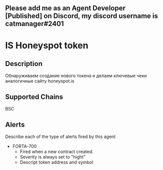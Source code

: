 ## Please add me as an Agent Developer [Published] on Discord, my discord username is catmanager#2401

# IS Honeyspot token

## Description

Обнаруживаем создание нового токена и делаем ключевые чеки аналогичные сайту honeyspot.is
## Supported Chains

 BSC

## Alerts

Describe each of the type of alerts fired by this agent

- FORTA-700
  - Fired when a new contract created. 
  - Severity is always set to "hight" 
  - Descript token address and symbol


